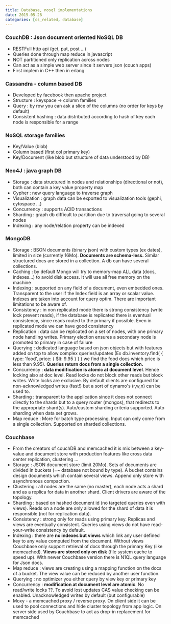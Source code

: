 ```yaml
---
title: Database, nosql implementations
date: 2015-05-28
categories: [cs_related, database]
---
```


### CouchDB : Json document oriented NoSQL DB
* RESTFull http api (get, put, post ...)
* Queries done through map reduce in javascript
* NOT partitioned only replication across nodes
* Can act as a simple web server since it servers json (couch apps)
* First implem in C++ then in erlang

### Cassandra - column based DB
* Developed by facebook then apache project
* Structure : keyspace -> column families
* Query : by row you can ask a slice of the columns (no order for keys by default)
* Consistent hashing : data distributed according to hash of key each node is responsible for a range

### NoSQL storage families
* Key/Value (blob)
* Column based (first col primary key)
* Key/Document (like blob but structure of data understood by DB)

### Neo4J : java graph DB
* Storage : data structured in nodes and relationships (directional or not), both can contain a key value property map
* Cypher : new query language to traverse graph
* Visualization : graph data can be exported to visualization tools (gephi, cytospace ...)
* Concurrency : supports ACID transactions
* Sharding : graph db difficult to partition due to traversal going to several nodes
* Indexing : any node/relation property can be indexed

### MongoDB
* Storage : BSON documents (binary json) with custom types (ex dates), limited in size (currently 16Mo). 
  **Documents are schema-less.** Similar structured docs are stored in a collection. A db can have several collections.
* Caching : by default Mongo will try to memory-map ALL data (docs, indexes...) to avoid disk access. It will use all free memory on the machine
* Indexing : supported on any field of a document, even embedded ones. Transparent to the user if the Index field is an array or scalar value.
  Indexes are taken into account for query optim. There are important limitations to be aware of.
* Consistency : in non replicated mode there is strong consistency (write lock prevent reads), if the database is replicated
  there is eventual consistency, since reads routed to the primary if possible. Even in replicated mode we can have good consistency
* Replication : data can be replicated on a set of nodes, with one primary node handling writes.
  Primary election ensures a secondary node is promoted to primary in case of failure
* Querying : dedicated language based on json objects but with features added on top to allow complex queries/updates
  (Ex db.inventory.find( { type: 'food', price: { $lt: 9.95 } } ) we find the food docs which price is less than 9.95).
  **Queries return docs from a single collection.**
* Concurrency : **data modification is atomic at document level**. Hence locking also at doc level.
  Read locks do not block other reads but block writes. Write locks are exclusive. By default clients are configured
  for non-acknowledged writes (fast!) but a sort of dynamo's (r,w,n) can be used to.
* Sharding : transparent to the application since it does not connect directly to the shards but to a query router (mongos),
  that redirects to the appropriate shard(s). Auto/custom sharding criteria supported. Auto sharding when data set grows.
* Map reduce : More for batch type processing. Input can only come from a single collection. Supported on sharded collections.
 
### Couchbase
* From the creators of couchDB and memcached it is mix between a key-value and document store with production features like cross data center replication, clustering ...
* Storage : JSON document store (limit 20Mo). Sets of documents are divided in buckets (=~ database not bound by type).
  A bucket contains design documents which contain several views. Append only store with asynchronous compaction.
* Clustering : all nodes are the same (no master), each node acts a shard and as a replica for data in another shard.
  Client drivers are aware of the topology.
* Sharding : based on hashed document id (no targeted queries even with views).
  Reads on a node are only allowed for the shard of data it is responsible (not for replication data).
* Consistency : strong only for reads using primary key. Replicas and views are eventually consistent.
  Queries using views do not have read-your-write consistency by default.
* Indexing : there are **no indexes but views** which link any user defined key to any value computed from the document.
  Without views Couchbase only support retrieval of docs through the primary Key (like memcached). **Views are stored only on disk**
  (file system cache to speed up). With newer Couchbase version there is N1QL query language for Json docs.
* Map reduce : views are creating using a mapping function on the docs of a bucket. The view value can be reduced by another user function.
* Querying : no optimizer you either query by view key or primary key
* Concurrency : **modification at document level are atomic**. No read/write locks ??.
  To avoid lost updates CAS value checking can be enabled. Unacknowledged writes by default (but configurable)
* Moxy - a memcached proxy / reverse proxy. On client side it can be used to pool connections and hide cluster topology from app logic.
  On server side used by Couchbase to act as drop-in replacement for memcached



